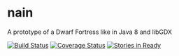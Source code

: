 nain
====

A prototype of a Dwarf Fortress like in Java 8 and libGDX

[![Build Status](https://travis-ci.org/DanielChesters/nain.svg?branch=master)](https://travis-ci.org/DanielChesters/nain)
[![Coverage Status](https://coveralls.io/repos/DanielChesters/nain/badge.png?branch=master)](https://coveralls.io/r/DanielChesters/nain?branch=master)
[![Stories in Ready](https://badge.waffle.io/danielchesters/nain.png?label=ready&title=Ready)](https://waffle.io/danielchesters/nain)
